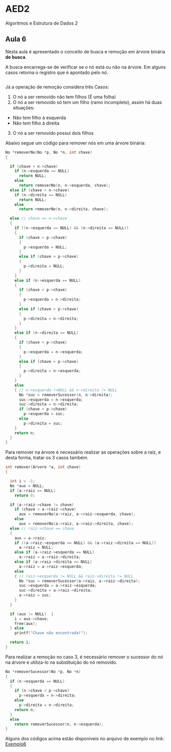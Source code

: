 
# AED2
Algoritmos e Estrutura de Dados 2

## Aula 6

Nesta aula é apresentado o conceito de busca e remoção em árvore binária **de busca**.

A busca encarrega-se de verificar se o nó está ou não na árvore. Em alguns casos retorna o registro que é apontado pelo nó.
```C

```
Já a operação de remoção considera três Casos:
1. O nó a ser removido não tem filhos (É uma folha)
2. O nó a ser removido só tem um filho (ramo incompleto), assim há duas situações:
  * Não tem filho à esquerda
  * Nâo tem filho à direita
3. O nó a ser removido possui dois filhos

Abaixo segue um código para remover nós em uma árvore binária:

```C
No *removerNo(No *p, No *n, int chave)
{

  if (chave < n->chave)
    if (n->esquerda == NULL)
      return NULL;
    else
      return removerNo(n, n->esquerda, chave);
  else if (chave > n->chave)
    if (n->direita == NULL)
      return NULL;
    else
      return removerNo(n, n->direita, chave);

  else // chave == n->chave
  {
    if ((n->esquerda == NULL) && (n->direita == NULL))
    {
      if (chave < p->chave)
      {
        p->esquerda = NULL;
      }
      else if (chave > p->chave)
      {
        p->direita = NULL;
      }
    }
    else if (n->esquerda == NULL)
    {
      if (chave < p->chave)
      {
        p->esquerda = n->direita;
      }
      else if (chave > p->chave)
      {
        p->direita = n->direita;
      }
    }
    else if (n->direita == NULL)
    {
      if (chave < p->chave)
      {
        p->esquerda = n->esquerda;
      }
      else if (chave > p->chave)
      {
        p->direita = n->esquerda;
      }
    }
    else
    { // n->esquerda !=NULL && n->direita != NULL
      No *suc = removerSucessor(n, n->direita);
      suc->esquerda = n->esquerda;
      suc->direita = n->direita;
      if (chave < p->chave)
        p->esquerda = suc;
      else
        p->direita = suc;
    }
    return n;
  }
}
```

Para remover na árvore é necessário realizar as operações sobre a raiz, e desta forma, tratar os 3 casos também.

```C
int remover(Arvore *a, int chave)
{

  int i = -1;
  No *aux = NULL;
  if (a->raiz == NULL)
    return 0;

  if (a->raiz->chave != chave)
    if (chave < a->raiz->chave)
      aux = removerNo(a->raiz, a->raiz->esquerda, chave);
    else
      aux = removerNo(a->raiz, a->raiz->direita, chave);
  else // raiz->chave == chave
  {
    aux = a->raiz;
    if ((a->raiz->esquerda == NULL) && (a->raiz->direita == NULL))
      a->raiz = NULL;
    else if (a->raiz->esquerda == NULL)
      a->raiz = a->raiz->direita;
    else if (a->raiz->direita == NULL)
      a->raiz = a->raiz->esquerda;
    else
    { // raiz->esquerda != NULL && raiz->direita != NULL
      No *suc = removerSucessor(a->raiz, a->raiz->direita);
      suc->esquerda = a->raiz->esquerda;
      suc->direita = a->raiz->direita;
      a->raiz = suc;
    }
  }

  if (aux != NULL)  {
    i = aux->chave;
    free(aux);
  } else
    printf("Chave não encontrada!");

  return i;
}

```

Para realizar a remoção no caso 3, é necessário remover o sucessor do nó na árvore e utiliza-lo na substituição do nó removido.
```C
No *removerSucessor(No *p, No *n)
{
  if (n->esquerda == NULL)
  {
    if (n->chave < p->chave)
      p->esquerda = n->direita;
    else
      p->direita = n->direita;
    return n;
  }
  else
    return removerSucessor(n, n->esquerda);
}
```

Alguns dos códigos acima estão disponíveis no arquivo de exemplo no link:
[Exemplo6](exemplo1/exemplo-arvore1.c)

